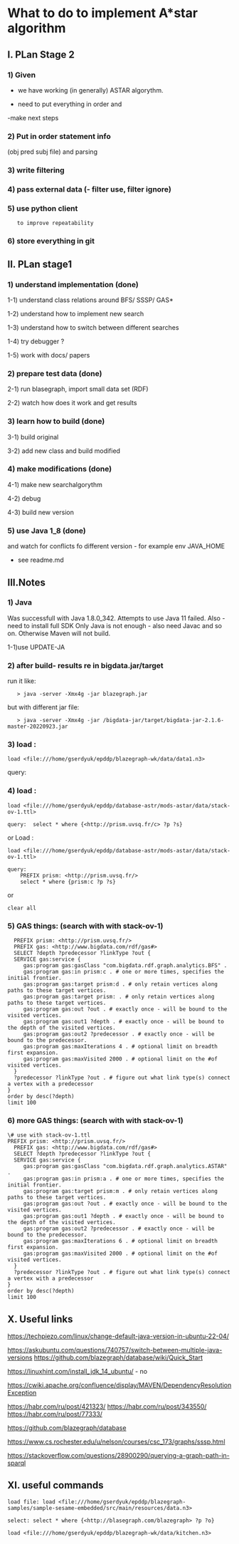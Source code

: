 
# What to do to implement A*star algorithm #

## I. PLan Stage 2

### 1) Given
   - we have working (in generally) ASTAR algorythm. 
   
   - need to put everything in order and 
   
   -make next steps
 
### 2) Put in order statement info 
   (obj pred subj file) and parsing
   
### 3) write filtering

### 4) pass external data (- filter use, filter ignore)

### 5) use python client
       to improve repeatability
 
### 6) store everything in git


## II. PLan stage1

### 1) understand implementation (done) ### 

  1-1) understand class relations around BFS/ SSSP/ GAS*

  1-2) understand how to implement new search

  1-3) understand how to switch between different searches

  1-4) try debugger ?

  1-5) work with docs/ papers

### 2) prepare test data (done)

  2-1) run blasegraph, import small data set (RDF)

  2-2) watch how does it work and get results

### 3) learn how to build (done)

  3-1) build original

  3-2) add new class and build modified
  
### 4) make modifications (done)

  4-1) make new searchalgorythm

  4-2) debug

  4-3) build new version

### 5) use Java 1_8 (done)
 and watch for conflicts fo different version - for example env JAVA_HOME
 - see readme.md


## III.Notes

### 1) Java
  Was successfull with Java 1.8.0_342. Attempts to use Java 11 failed.
  Also - need to install full SDK  Only Java is not enough - also need Javac and so on.
  Otherwise Maven will not build.

1-1)use UPDATE-JA

### 2) after build- results re in bigdata.jar/target

   run it like: 

```
   > java -server -Xmx4g -jar blazegraph.jar 
```
   
   but with different jar file: 

```
   > java -server -Xmx4g -jar /bigdata-jar/target/bigdata-jar-2.1.6-master-20220923.jar
```
    
### 3) load :	

```
load <file:///home/gserdyuk/epddp/blazegraph-wk/data/data1.n3>
```

   query:	

### 4) load :	

```
load <file:///home/gserdyuk/epddp/database-astr/mods-astar/data/stack-ov-1.ttl>

query:	select * where {<http://prism.uvsq.fr/c> ?p ?s}
```
   
   or Load :

```
load <file:///home/gserdyuk/epddp/database-astr/mods-astar/data/stack-ov-1.ttl>

query:    
    PREFIX prism: <http://prism.uvsq.fr/>
	select * where {prism:c ?p ?s}
```
   or

```
clear all
```

### 5) GAS things:  (search with with stack-ov-1)
```
  PREFIX prism: <http://prism.uvsq.fr/>
  PREFIX gas: <http://www.bigdata.com/rdf/gas#>
  SELECT ?depth ?predecessor ?linkType ?out {
  SERVICE gas:service {
     gas:program gas:gasClass "com.bigdata.rdf.graph.analytics.BFS" .
     gas:program gas:in prism:c . # one or more times, specifies the initial frontier.
     gas:program gas:target prism:d . # only retain vertices along paths to these target vertices.
     gas:program gas:target prism: . # only retain vertices along paths to these target vertices.
     gas:program gas:out ?out . # exactly once - will be bound to the visited vertices.
     gas:program gas:out1 ?depth . # exactly once - will be bound to the depth of the visited vertices.
     gas:program gas:out2 ?predecessor . # exactly once - will be bound to the predecessor.
     gas:program gas:maxIterations 4 . # optional limit on breadth first expansion.
     gas:program gas:maxVisited 2000 . # optional limit on the #of visited vertices.
  }
  ?predecessor ?linkType ?out . # figure out what link type(s) connect a vertex with a predecessor
} 
order by desc(?depth)
limit 100
```

### 6) more GAS things:  (search with with stack-ov-1)

```
\# use with stack-ov-1.ttl
PREFIX prism: <http://prism.uvsq.fr/>
  PREFIX gas: <http://www.bigdata.com/rdf/gas#>
  SELECT ?depth ?predecessor ?linkType ?out {
  SERVICE gas:service {
     gas:program gas:gasClass "com.bigdata.rdf.graph.analytics.ASTAR" .
     gas:program gas:in prism:a . # one or more times, specifies the initial frontier.
     gas:program gas:target prism:m . # only retain vertices along paths to these target vertices.
     gas:program gas:out ?out . # exactly once - will be bound to the visited vertices.
     gas:program gas:out1 ?depth . # exactly once - will be bound to the depth of the visited vertices.
     gas:program gas:out2 ?predecessor . # exactly once - will be bound to the predecessor.
     gas:program gas:maxIterations 6 . # optional limit on breadth first expansion.
     gas:program gas:maxVisited 2000 . # optional limit on the #of visited vertices.
  }
  ?predecessor ?linkType ?out . # figure out what link type(s) connect a vertex with a predecessor
} 
order by desc(?depth)
limit 100
```

## X. Useful links

https://techpiezo.com/linux/change-default-java-version-in-ubuntu-22-04/

https://askubuntu.com/questions/740757/switch-between-multiple-java-versions
https://github.com/blazegraph/database/wiki/Quick_Start

https://linuxhint.com/install_jdk_14_ubuntu/ - no

https://cwiki.apache.org/confluence/display/MAVEN/DependencyResolutionException

https://habr.com/ru/post/421323/
https://habr.com/ru/post/343550/
https://habr.com/ru/post/77333/

https://github.com/blazegraph/database

https://www.cs.rochester.edu/u/nelson/courses/csc_173/graphs/sssp.html

https://stackoverflow.com/questions/28900290/querying-a-graph-path-in-sparql

## XI. useful commands

```
load file: load <file:///home/gserdyuk/epddp/blazegraph-samples/sample-sesame-embedded/src/main/resources/data.n3>
```
```
select: select * where {<http://blasegraph.com/blazegraph> ?p ?o}
```

```
load <file:///home/gserdyuk/epddp/blazegraph-wk/data/kitchen.n3>
```
